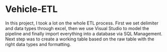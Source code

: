 # Vehicle-ETL
In this project, I took a lot on the whole ETL process. First we set delimiter and data types through excel, then we use Visual Studio to model the pipeline and finally import everything into a database via SQL Management. Next step was to create a working table based on the raw table with the right data types and formatting.
